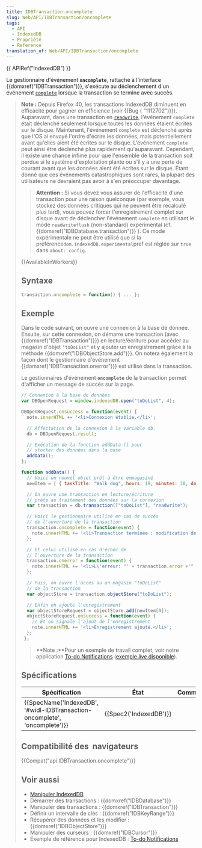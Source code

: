 ```yaml
---
title: IDBTransaction.oncomplete
slug: Web/API/IDBTransaction/oncomplete
tags:
  - API
  - IndexedDB
  - Propriété
  - Reference
translation_of: Web/API/IDBTransaction/oncomplete
---
```

{{ APIRef("IndexedDB") }}

Le gestionnaire d'événement **`oncomplete`**, rattaché à l'interface {{domxref("IDBTransaction")}}, s'exécute au déclenchement d'un événement [`complete`](/fr/docs/Web/Events/complete) lorsque la transaction se termine avec succès.

> **Note :** Depuis Firefox 40, les transactions IndexedDB diminuent en efficacité pour gagner en efficience (voir {{Bug ( "1112702")}}). Auparavant, dans une transaction en [`readwrite`](#const_read_write), l'événement `complete` était déclenché seulement lorsque toutes les données étaient écrites sur le disque. Maintenant, l'événement `complete` est déclenché après que l'OS ai envoyé l'ordre d'écrire les données, mais potentiellement avant qu'elles aient été écrites sur le disque. L'événement `complete` peut ainsi être déclenché plus rapidement qu'auparavant. Cependant, il existe une chance infime pour que l'ensemble de la transaction soit perdue si le système d'exploitation plante ou s'il y a une perte de courant avant que les données aient été écrites sur le disque. Étant donné que ces événements catastrophiques sont rares, la plupart des utilisateurs ne devraient pas avoir à s'en préoccuper davantage.
>
> > **Attention :** Si vous devez vous assurer de l'efficacité d'une transaction pour une raison quelconque (par exemple, vous stockez des données critiques qui ne peuvent être recalculé plus tard), vous pouvez forcer l'enregistrement complet sur disque avant de déclencher l'événement `complete` en utilisant le mode `readwriteflush` (non-standard) expérimental (cf. {{domxref("IDBDatabase.transaction")}} ). Ce mode expérimentale ne peut être utilisé que si la préférence` dom.indexedDB.experimental `pref est réglée sur `true` dans `about: config`.
>
> {{AvailableInWorkers}}
>
> ## Syntaxe
>
> ```js
> transaction.oncomplete = function() { ... };
> ```
>
> ## Exemple
>
> Dans le code suivant, on ouvre une connexion à la base de donnée. Ensuite, sur cette connexion, on démarre une transaction (avec  {{domxref("IDBTransaction")}}) en lecture/écriture pour accéder au magasin d'objet `"toDoList"` et y ajouter un enregistrement grâce à la méthode {{domxref("IDBObjectStore.add")}}. On notera également la façon dont le gestionnaire d'événement {{domxref("IDBTransaction.onerror")}} est utilisé dans la transaction.
>
> Le gestionnaires d'événement **`oncomplete`** de la transaction permet d'afficher un message de succès sur la page.
>
> ```js
> // Connexion à la base de données
> var DBOpenRequest = window.indexedDB.open("toDoList", 4);
>
> DBOpenRequest.onsuccess = function(event) {
>   note.innerHTML += '<li>Connexion établie.</li>';
>
>   // Affectation de la connexion à la variable db.
>   db = DBOpenRequest.result;
>
>   // Exécution de la fonction addData () pour
>   // stocker des données dans la base
>   addData();
> };
>
> function addData() {
>   // Voici un nouvel objet prêt à être emmagasiné
>   newItem = [ { taskTitle: "Walk dog", hours: 19, minutes: 30, day: 24, month: "December", year: 2013, notified: "no" } ];
>
>   // On ouvre une transaction en lecture/écriture
>   // prête au traitement des données sur la connexion
>   var transaction = db.transaction(["toDoList"], "readwrite");
>
>   // Voici le gestionnaire utilisé en cas de succès
>   // de l'ouverture de la transaction
>   transaction.oncomplete = function(event) {
>     note.innerHTML += '<li>Transaction terminée : modification de la base de données OK.</li>';
>   };
>
>   // Et celui utilisé en cas d'échec de
>   // l'ouverture de la transaction
>   transaction.onerror = function(event) {
>     note.innerHTML += '<li>L\'erreur: "' + transaction.error +'" s\'est produite, échec de la transaction.</li>';
>   };
>
>   // Puis, on ouvre l'accès au un magasin "toDoList"
>   // de la transaction
>   var objectStore = transaction.objectStore("toDoList");
>
>   // Enfin on ajoute l'enregistrement
>   var objectStoreRequest = objectStore.add(newItem[0]);
>   objectStoreRequest.onsuccess = function(event) {
>     // Et on signale l'ajout de l'enregistrement
>     note.innerHTML += '<li>Enregistrement ajouté.</li>';
>   };
>  };
> ```
>
> > **Note :**Pour un exemple de travail complet, voir notre application [To-do Notifications](https://github.com/mdn/to-do-notifications/) ([exemple _live_ disponible](https://mdn.github.io/to-do-notifications/)).
>
> ## Spécifications
>
> | Spécification                                                                                        | État                         | Commentaires |
> | ---------------------------------------------------------------------------------------------------- | ---------------------------- | ------------ |
> | {{SpecName('IndexedDB', '#widl-IDBTransaction-oncomplete', 'oncomplete')}} | {{Spec2('IndexedDB')}} |              |
>
> ## Compatibilité des  navigateurs
>
> {{Compat("api.IDBTransaction.oncomplete")}}
>
> ## Voir aussi
>
> - [Manipuler IndexedDB](/fr/docs/Web/API/API_IndexedDB/Using_IndexedDB)
> - Démarrer des transactions : {{domxref("IDBDatabase")}}
> - Manipuler des transactions : {{domxref("IDBTransaction")}}
> - Définir un intervalle de clés : {{domxref("IDBKeyRange")}}
> - Récupérer des données et les modifier : {{domxref("IDBObjectStore")}}
> - Manipuler des curseurs : {{domxref("IDBCursor")}}
> - Exemple de référence pour IndexedDB : [To-do Notifications](https://github.com/mdn/to-do-notifications/tree/gh-pages)
